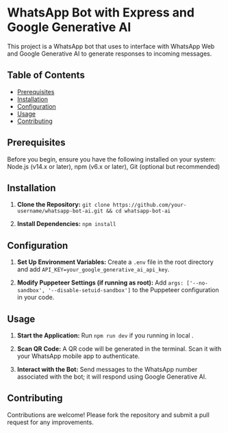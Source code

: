 # WhatsApp Bot with Express and Google Generative AI

This project is a WhatsApp bot that uses to interface with WhatsApp Web and Google Generative AI to generate responses to incoming messages.

## Table of Contents

- [Prerequisites](#prerequisites)
- [Installation](#installation)
- [Configuration](#configuration)
- [Usage](#usage)
- [Contributing](#contributing)

## Prerequisites

Before you begin, ensure you have the following installed on your system: Node.js (v14.x or later), npm (v6.x or later), Git (optional but recommended)

## Installation

1. **Clone the Repository:** `git clone https://github.com/your-username/whatsapp-bot-ai.git && cd whatsapp-bot-ai`

2. **Install Dependencies:** `npm install`

## Configuration

1. **Set Up Environment Variables:** Create a `.env` file in the root directory and add `API_KEY=your_google_generative_ai_api_key`.

2. **Modify Puppeteer Settings (if running as root):** Add `args: ['--no-sandbox', '--disable-setuid-sandbox']` to the Puppeteer configuration in your code.

## Usage

1. **Start the Application:** Run `npm run dev` if you running in local .

2. **Scan QR Code:** A QR code will be generated in the terminal. Scan it with your WhatsApp mobile app to authenticate.

3. **Interact with the Bot:** Send messages to the WhatsApp number associated with the bot; it will respond using Google Generative AI.

## Contributing

Contributions are welcome! Please fork the repository and submit a pull request for any improvements.

